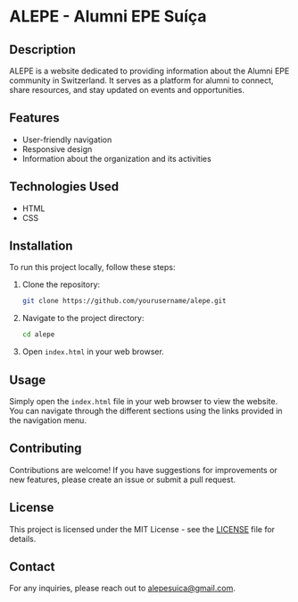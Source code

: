 # ALEPE - Alumni EPE Suíça

## Description
ALEPE is a website dedicated to providing information about the Alumni EPE community in Switzerland. It serves as a platform for alumni to connect, share resources, and stay updated on events and opportunities.

## Features
- User-friendly navigation
- Responsive design
- Information about the organization and its activities

## Technologies Used
- HTML
- CSS

## Installation
To run this project locally, follow these steps:

1. Clone the repository:
   ```bash
   git clone https://github.com/yourusername/alepe.git
   ```
2. Navigate to the project directory:
   ```bash
   cd alepe
   ```
3. Open `index.html` in your web browser.

## Usage
Simply open the `index.html` file in your web browser to view the website. You can navigate through the different sections using the links provided in the navigation menu.

## Contributing
Contributions are welcome! If you have suggestions for improvements or new features, please create an issue or submit a pull request.

## License
This project is licensed under the MIT License - see the [LICENSE](LICENSE) file for details.

## Contact
For any inquiries, please reach out to [alepesuica@gmail.com](mailto:alepesuica@gmail.com).
